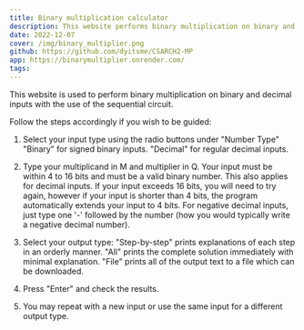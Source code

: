 ```yaml
---
title: Binary multiplication calculator
description: This website performs binary multiplication on binary and decimal inputs using the sequential circuit.
date: 2022-12-07
cover: /img/binary_multiplier.png
github: https://github.com/dyitsme/CSARCH2-MP
app: https://binarymultiplier.onrender.com/
tags:
---
```


This website is used to perform binary multiplication on binary and decimal inputs with the use of the sequential circuit.

Follow the steps accordingly if you wish to be guided:

1. Select your input type using the radio buttons under "Number Type"
  "Binary" for signed binary inputs.
  "Decimal" for regular decimal inputs.

2. Type your multiplicand in M and multiplier in Q.
  Your input must be within 4 to 16 bits and must be a valid binary number. This also applies for decimal inputs.
  If your input exceeds 16 bits, you will need to try again, however if your input is shorter than 4 bits, the program automatically extends your input to 4 bits.
  For negative decimal inputs, just type one '-' followed by the number (how you would typically write a negative decimal number).

3. Select your output type:
  "Step-by-step" prints explanations of each step in an orderly manner.
  "All" prints the complete solution immediately with minimal explanation.
  "File" prints all of the output text to a file which can be downloaded.
4. Press "Enter" and check the results.
5. You may repeat with a new input or use the same input for a different output type.